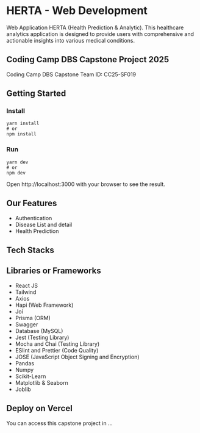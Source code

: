 # HERTA - Web Development

Web Application HERTA (Health Prediction & Analytic). This healthcare analytics application is designed to provide users with comprehensive and actionable insights into various medical conditions.

## Coding Camp DBS Capstone Project 2025

Coding Camp DBS Capstone Team ID: CC25-SF019

## Getting Started

### Install

```console
yarn install
# or
npm install
```

### Run

```console
yarn dev
# or
npm dev
```

Open http://localhost:3000 with your browser to see the result.

## Our Features

- Authentication
- Disease List and detail
- Health Prediction

## Tech Stacks

## Libraries or Frameworks

- React JS
- Tailwind
- Axios
- Hapi (Web Framework)
- Joi
- Prisma (ORM)
- Swagger
- Database (MySQL)
- Jest (Testing Library)
- Mocha and Chai (Testing Library)
- ESlint and Prettier (Code Quality)
- JOSE (JavaScript Object Signing and Encryption)
- Pandas
- Numpy
- Scikit-Learn
- Matplotlib & Seaborn
- Joblib

## Deploy on Vercel

You can access this capstone project in ...
